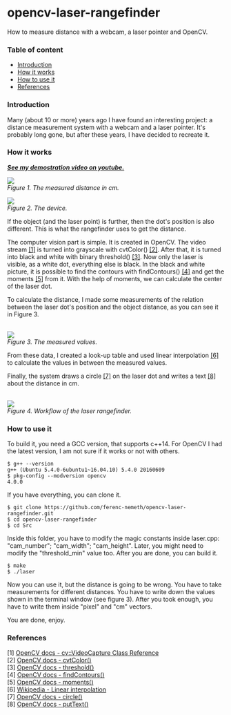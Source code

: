 # opencv-laser-rangefinder
How to measure distance with a webcam, a laser pointer and OpenCV.

### Table of content
- [Introduction](#introduction)
- [How it works](#how-it-works)
- [How to use it](#how-to-use-it)
- [References](#references)


### Introduction
Many (about 10 or more) years ago I have found an interesting project: a distance measurement system with a webcam and a laser pointer. It's probably long gone, but after these years, I have decided to recreate it.

### How it works
***[See my demostration video on youtube.](https://www.youtube.com/watch?v=bvDV_c-mpdM)***

<img src="https://raw.githubusercontent.com/ferenc-nemeth/opencv-laser-rangefinder/master/Design/output.jpg" > <br>
*Figure 1. The measured distance in cm.*

<img src="https://raw.githubusercontent.com/ferenc-nemeth/opencv-laser-rangefinder/master/Design/device.jpg" > <br>
*Figure 2. The device.*

If the object (and the laser point) is further, then the dot's position is also different. This is what the rangefinder uses to get the distance.

The computer vision part is simple. It is created in OpenCV. The video stream [[1]](#references) is turned into grayscale with cvtColor() [[2]](#references). After that, it is turned into black and white with binary threshold() [[3]](#references). Now only the laser is visible, as a white dot, everything else is black. In the black and white picture, it is possible to find the contours with findContours() [[4]](#references) and get the moments [[5]](#references) from it. With the help of moments, we can calculate the center of the laser dot.

To calculate the distance, I made some measurements of the relation between the laser dot's position and the object distance, as you can see it in Figure 3. 

<br><img src="https://raw.githubusercontent.com/ferenc-nemeth/opencv-laser-rangefinder/master/Design/measurement.png" > <br>
*Figure 3. The measured values.*

From these data, I created a look-up table and used linear interpolation [[6]](#references) to calculate the values in between the measured values.

Finally, the system draws a circle [[7]](#references) on the laser dot and writes a text [[8]](#references) about the distance in cm.

<br><img src="https://raw.githubusercontent.com/ferenc-nemeth/opencv-laser-rangefinder/master/Design/activity.png" > <br>
*Figure 4. Workflow of the laser rangefinder.*

### How to use it
To build it, you need a GCC version, that supports c++14. For OpenCV I had the latest version, I am not sure if it works or not with others.
```
$ g++ --version
g++ (Ubuntu 5.4.0-6ubuntu1~16.04.10) 5.4.0 20160609
$ pkg-config --modversion opencv
4.0.0
```
If you have everything, you can clone it.
```
$ git clone https://github.com/ferenc-nemeth/opencv-laser-rangefinder.git
$ cd opencv-laser-rangefinder
$ cd Src
```
Inside this folder, you have to modify the magic constants inside laser.cpp: "cam_number"; "cam_width"; "cam_height". Later, you might need to modify the "threshold_min" value too. After you are done, you can build it.
```
$ make
$ ./laser
```
Now you can use it, but the distance is going to be wrong. You have to take measurements for different distances. You have to write down the values shown in the terminal window (see figure 3). After you took enough, you have to write them inside "pixel" and "cm" vectors.

You are done, enjoy.

### References
[1] [OpenCV docs - cv::VideoCapture Class Reference](https://docs.opencv.org/master/d8/dfe/classcv_1_1VideoCapture.html) <br>
[2] [OpenCV docs - cvtColor()](https://docs.opencv.org/master/d7/d1b/group__imgproc__misc.html#ga397ae87e1288a81d2363b61574eb8cab) <br>
[3] [OpenCV docs - threshold()](https://docs.opencv.org/master/d7/d1b/group__imgproc__misc.html#gae8a4a146d1ca78c626a53577199e9c57) <br>
[4] [OpenCV docs - findContours()](https://docs.opencv.org/master/d3/dc0/group__imgproc__shape.html#ga17ed9f5d79ae97bd4c7cf18403e1689a) <br>
[5] [OpenCV docs - moments()](https://docs.opencv.org/master/d3/dc0/group__imgproc__shape.html#ga556a180f43cab22649c23ada36a8a139) <br>
[6] [Wikipedia - Linear interpolation](https://en.wikipedia.org/wiki/Linear_interpolation) <br>
[7] [OpenCV docs - circle()](https://docs.opencv.org/master/d6/d6e/group__imgproc__draw.html#gaf10604b069374903dbd0f0488cb43670) <br>
[8] [OpenCV docs - putText()](https://docs.opencv.org/master/d6/d6e/group__imgproc__draw.html#ga5126f47f883d730f633d74f07456c576)
